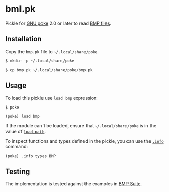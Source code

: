 # bml.pk

Pickle for [GNU poke][poke] 2.0 or later to read [BMP files][bmp-format].

## Installation

Copy the `bmp.pk` file to `~/.local/share/poke`.

```console
$ mkdir -p ~/.local/share/poke

$ cp bmp.pk ~/.local/share/poke/bmp.pk
```

## Usage

To load this pickle use `load bmp` expression:

    $ poke

    (poke) load bmp

If the module can't be loaded, ensure that  `~/.local/share/poke` is in the
value of [`load_path`][poke-modules].

To inspect functions and types defined in the pickle, you can use the
[`.info`][poke-info] command:

    (poke) .info types BMP


## Testing

The implementation is tested against the examples in [BMP Suite][bmpsuite].


[bmpsuite]: https://entropymine.com/jason/bmpsuite/
[bmp-format]: https://en.wikipedia.org/wiki/BMP_(file_format)
[poke-info]: https://www.jemarch.net/poke-2.4-manual/html_node/info-command.html
[poke-modules]: https://www.jemarch.net/poke-2.4-manual/html_node/Loading-pickles-as-Modules.html
[poke]: https://www.gnu.org/software/poke/
